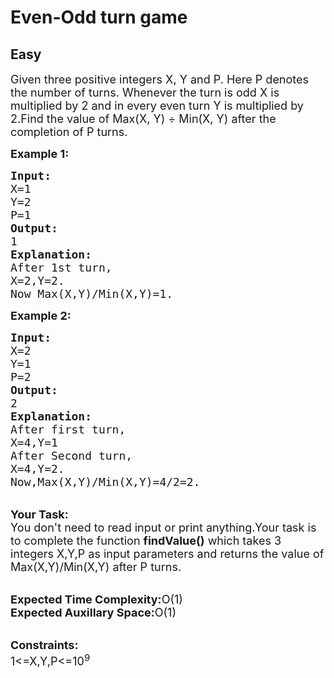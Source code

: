 # Even-Odd turn game
## Easy
<div class="problems_problem_content__Xm_eO"><p><span style="font-size:18px">Given three positive integers X, Y and P. Here P denotes the number of turns. Whenever the turn is odd X is multiplied by 2 and in every even turn Y is multiplied by 2.Find the value of Max(X, Y) ÷ Min(X, Y) after the completion of&nbsp;P turns.</span></p>

<p><strong><span style="font-size:18px">Example 1:</span></strong></p>

<pre><span style="font-size:18px"><strong>Input:</strong>
X=1
Y=2
P=1
<strong>Output:</strong>
1
<strong>Explanation:</strong>
After 1st turn,
X=2,Y=2.
Now Max(X,Y)/Min(X,Y)=1.</span></pre>

<p><strong><span style="font-size:18px">Example 2:</span></strong></p>

<pre><span style="font-size:18px"><strong>Input:</strong>
X=2
Y=1
P=2
<strong>Output:</strong>
2
<strong>Explanation:</strong>
After first turn,
X=4,Y=1
After Second turn,
X=4,Y=2.
Now,Max(X,Y)/Min(X,Y)=4/2=2.</span></pre>

<p><br>
<span style="font-size:18px"><strong>Your Task:</strong><br>
You don't need to read input or print anything.Your task is to complete the function <strong>findValue()</strong> which takes 3 integers X,Y,P as input parameters and returns the value of Max(X,Y)/Min(X,Y) after P turns.</span></p>

<p><br>
<span style="font-size:18px"><strong>Expected Time Complexity:</strong>O(1)<br>
<strong>Expected Auxillary Space:</strong>O(1)</span></p>

<p><br>
<span style="font-size:18px"><strong>Constraints:</strong><br>
1&lt;=X,Y,P&lt;=10<sup>9</sup></span></p>
</div>